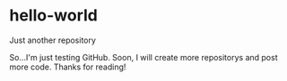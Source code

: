 # hello-world
Just another repository

So...I'm just testing GitHub. Soon, I will create more repositorys and post more code.
Thanks for reading!
